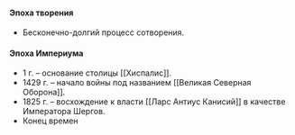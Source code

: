 #### Эпоха творения
- Бесконечно-долгий процесс сотворения.
#### Эпоха Империума
- 1 г. – основание столицы [[Хиспалис]]. 
- 1429 г. – начало войны под названием [[Великая Северная Оборона]].
- 1825 г. – восхождение к власти [[Ларс Антиус Канисий]] в качестве Императора Шергов.
- Конец времен